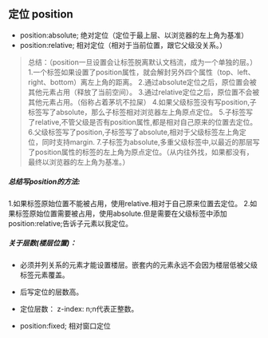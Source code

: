 ## 定位 position
- position:absolute; 绝对定位（定位于最上层、以浏览器的左上角为基准）
- position:relative; 相对定位（相对于当前位置，跟它父级没关系。）
>总结：（position一旦设置会让标签脱离默认文档流，成为一个单独的层。）
>1.一个标签如果设置了position属性，就会解封另外四个属性（top、left、right、bottom）离左上角的距离。
>2.通过absolute定位之后，原位置会被其他元素占用（释放了当前空间）。
>3.通过relative定位之后，原位置不会被其他元素占用。（俗称占着茅坑不拉屎）
>4.如果父级标签没有写position,子标签写了absolute，那么子标签相对浏览器左上角原点定位。
>5.子标签写了relative,不管父级是否有position属性,都是相对自己原来的位置去定位。
>6.父级标签写了position,子标签写了absolute,相对于父级标签左上角定位，同时支持margin.
>7.子标签为absolute,多重父级标签中,以最近的那层写了position属性的标签的左上角为原点定位。（从内往外找，如果都没有，最终以浏览器的左上角为基准。）

##### 总结写position的方法:
1.如果标签原始位置不能被占用，使用relative.相对于自己原来位置去定位。
2.如果标签原始位置需要被占用，使用absolute.但是需要在父级标签中添加position:relative;告诉子元素以我定位。

##### 关于层数(楼层位置)：
- 必须并列关系的元素才能设置楼层。嵌套内的元素永远不会因为楼层低被父级标签元素覆盖。
- 后写定位的层数高。
- 定位层数： z-index: n;n代表正整数。


- position:fixed; 相对窗口定位